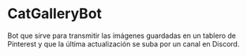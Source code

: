 # CatGalleryBot
Bot que sirve para transmitir las imágenes guardadas en un tablero de Pinterest y que la última actualización se suba por un canal en Discord.
